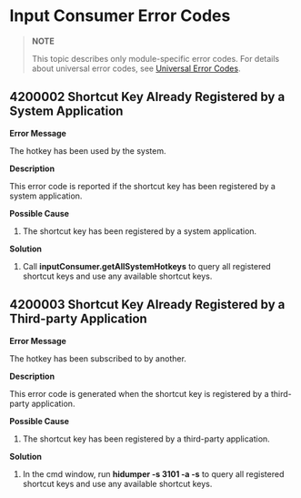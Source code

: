 # Input Consumer Error Codes

> **NOTE**
>
> This topic describes only module-specific error codes. For details about universal error codes, see [Universal Error Codes](../errorcode-universal.md).

## 4200002 Shortcut Key Already Registered by a System Application

**Error Message**

The hotkey has been used by the system.

**Description**

This error code is reported if the shortcut key has been registered by a system application.

**Possible Cause**

1. The shortcut key has been registered by a system application.

**Solution**

1. Call **inputConsumer.getAllSystemHotkeys** to query all registered shortcut keys and use any available shortcut keys.

## 4200003 Shortcut Key Already Registered by a Third-party Application

**Error Message**

The hotkey has been subscribed to by another.

**Description**

This error code is generated when the shortcut key is registered by a third-party application.

**Possible Cause**

1. The shortcut key has been registered by a third-party application.

**Solution**

1. In the cmd window, run **hidumper -s 3101 -a -s** to query all registered shortcut keys and use any available shortcut keys.
